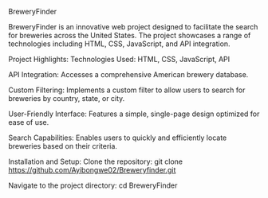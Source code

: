 BreweryFinder

BreweryFinder is an innovative web project designed to facilitate the search for breweries across the United States. The project showcases a range of technologies including HTML, CSS, JavaScript, and API integration.

Project Highlights:
Technologies Used: HTML, CSS, JavaScript, API

API Integration: Accesses a comprehensive American brewery database.

Custom Filtering: Implements a custom filter to allow users to search for breweries by country, state, or city.

User-Friendly Interface: Features a simple, single-page design optimized for ease of use.

Search Capabilities: Enables users to quickly and efficiently locate breweries based on their criteria.



Installation and Setup: Clone the repository: git clone https://github.com/Ayibongwe02/Breweryfinder.git

Navigate to the project directory: cd BreweryFinder
























